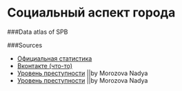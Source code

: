 Социальный аспект города
==================
###Data atlas of SPB



###Sources

- [Официальная статистика](http://gov.spb.ru/helper/new_stat/)
- [Вконтакте (что-то)](https://github.com/Casyfill/Data_atlas_DUE2014/blob/master/Social/vk.md)
- [Уровень преступности](http://crimestat.ru/opendata) ||by Morozova Nadya
- [Уровень преступности](https://rospravosudie.com/research/crime_map.html) ||by Morozova Nadya

